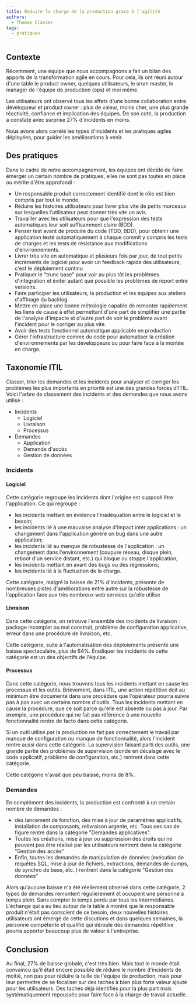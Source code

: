 ```yaml
---
title: Réduire la charge de la production grace à l'agilité
authors:
  - Thomas Clavier
tags:
  - pratiques
---
```


## Contexte

Récemment, une équipe que nous accompagnons a fait un bilan des apports de la transformation agile en cours. Pour cela, ils ont réuni autour d'une table le product owner, quelques utilisateurs, le srum master, le manager de l'équipe de production (ops) et moi même.

Les utilisateurs ont observé tous les effets d'une bonne collaboration entre développeur et product owner : plus de valeur, moins cher, une plus grande réactivité, confiance et implication des équipes. De son coté, la production a constaté avec surprise 27% d'incidents en moins.

Nous avons alors corrélé les types d'incidents et les pratiques agiles déployées, pour guider les améliorations à venir.

## Des pratiques

Dans le cadre de notre accompagnement, les équipes ont décidé de faire émerger un certain nombre de pratiques, elles ne sont pas toutes en place ou mérite d'être approfondi : 

* Un responsable produit correctement identifié dont le rôle est bien compris par tout le monde.
* Réduire les histoires utilisateurs pour livrer plus vite de petits morceaux sur lesquelles l'utilisateur peut donner très vite un avis.
* Travailler avec les utilisateurs pour que l'expression des tests automatiques leur soit suffisamment claire (BDD).
* Penser test avant de produire du code (TDD, BDD), pour obtenir une application testé automatiquement à chaque commit y compris les tests de charges et les tests de résistance aux modifications d'environnements.
* Livrer très vite en automatique et plusieurs fois par jour, de tout petits incréments de logiciel pour avoir un feedback rapide des utilisateurs, c'est le déploiement continu
* Pratiquer le "trunc base" pour voir au plus tôt les problèmes d'intégration et éviter autant que possible les problèmes de report entre versions.
* Faire participer les utilisateurs, la production et les équipes aux ateliers d'affinage du backlog.
* Mettre en place une bonne métrologie capable de remonter rapidement les liens de cause à effet permettant d'une part de simplifier une partie de l'analyse d'impacte et d'autre part de voir le problème avant l'incident pour le corriger au plus vite.
* Avoir des tests fonctionnel automatique applicable en production
* Gérer l'infrastructure comme du code pour automatiser la création d'environnements par les développeurs ou pour faire face à la montée en charge.

## Taxonomie ITIL

Classer, trier les demandes et les incidents pour analyser et corriger les problèmes les plus importants en priorité est une des grandes forces d'ITIL. Voici l'arbre de classement des incidents et des demandes que nous avons utilisé :

* Incidents
  * Logiciel
  * Livraison
  * Processus
* Demandes
  * Application
  * Demande d'accès
  * Gestion de données

### Incidents

#### Logiciel

Cette catégorie regroupe les incidents dont l'origine est supposé être l'application. Ce qui regroupe :

* les incidents mettant en évidence l'inadéquation entre le logiciel et le besoin;
* les incidents lié à une mauvaise analyse d'impact inter applications : un changement dans l'application génère un bug dans une autre application;
* les incidents lié au manque de robustesse de l'application : un changement dans l'environnement (coupure réseau, disque plein, reboot d'un service distant, etc.) qui bloque ou stoppe l'application;
* les incidents mettant en avant des bugs ou des régressions;
* les incidents lié à la fluctuation de la charge.

Cette catégorie, malgré la baisse de 21% d'incidents, présente de nombreuses pistes d'améliorations entre autre sur la robustesse de l'application face aux très nombreux web services qu'elle utilise

#### Livraison

Dans cette catégorie, on retrouve l'ensemble des incidents de livraison : package incomplet ou mal construit, problème de configuration applicative, erreur dans une procédure de livraison, etc.

Cette catégorie, suite à l'automatisation des déploiements présente une baisse spectaculaire, plus de 64%. Éradiquer les incidents de cette catégorie est un des objectifs de l'équipe.

#### Processus

Dans cette catégorie, nous trouvons tous les incidents mettant en cause les processus et les outils. Brièvement, dans ITIL, une action répétitive doit au minimum être documenté dans une procédure que l'opérateur pourra suivre pas à pas avec un certains nombre d'outils.
Tous les incidents mettant en cause la procédure, que ce soit parce qu'elle est absente ou pas à jour. Par exemple, une procédure qui ne fait pas référence à une nouvelle fonctionnalité rentre de facto dans cette catégorie.

Si un outil utilisé par la production ne fait pas correctement le travail par manque de configuration ou manque de fonctionnalité, alors l'incident rentre aussi dans cette catégorie.
La supervision faisant parti des outils, une grande partie des problèmes de supervision (sonde en décalage avec le code applicatif, problème de configuration, etc.) rentrent dans cette catégorie.

Cette catégorie n'avait que peu baissé, moins de 8%.

### Demandes

En complément des incidents, la production est confronté à un certain nombre de demandes :

* des lancement de fonction, des mise à jour de paramètres applicatifs, installation de composants, relivraison urgente, etc. Tous ces cas de figure rentre dans la catégorie "Demandes applicatives".
* Toutes les créations, mise à jour ou suppression des droits qui ne peuvent pas être réalisé par les utilisateurs rentrent dans la catégorie "Gestion des accès"
* Enfin, toutes les demandes de manipulation de données (exécution de requêtes SQL, mise à jour de fichiers, extractions, demandes de dumps, de synchro de base, etc. ) rentrent dans la catégorie "Gestion des données"

Alors qu'aucune baisse n'a été réellement observé dans cette catégorie, 2 types de demandes remontent régulièrement et occupent une personne à temps plein. 
Sans compter le temps perdu par tous les intermédiaires.
L'échange qui a eu lieu autour de la table à montré que le responsable produit n'était pas conscient de ce besoin, deux nouvelles histoires utilisateurs ont émergé de cette discutions et dans quelques semaines, la personne compétente et qualifié qui déroule des demandes répétitive pourra apporter beaucoup plus de valeur à l'entreprise.

## Conclusion

Au final, 27% de baisse globale, c'est très bien. 
Mais tout le monde était convaincu qu'il était encore possible de réduire le nombre d'incidents de moitié, non pas pour réduire la taille de l'équipe de production, mais pour leur permettre de se focaliser sur des taches à bien plus forte valeur ajouté pour les utilisateurs. 
Des taches déjà identifiés pour la plus part mais systématiquement repoussés pour faire face à la charge de travail actuelle.
